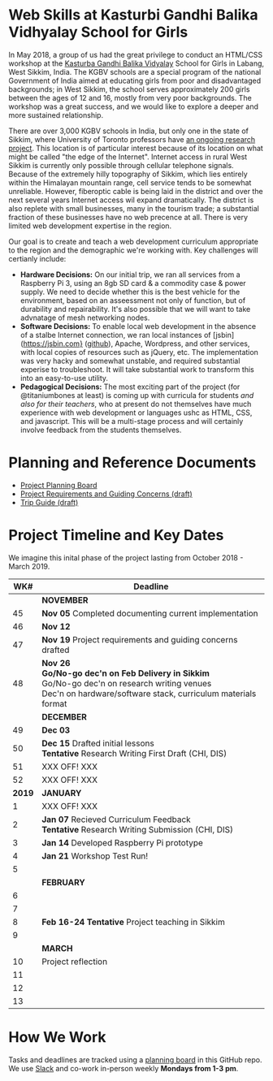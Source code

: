 # Web Skills at Kasturbi Gandhi Balika Vidhyalay School for Girls

In May 2018, a group of us had the great privilege to conduct an HTML/CSS workshop at the [Kasturba Gandhi Balika Vidyalay](https://en.wikipedia.org/wiki/Kasturba_Gandhi_Balika_Vidyalaya) School for Girls in Labang, West Sikkim, India. The KGBV schools are a special program of the national Government of India aimed at educating girls from poor and disadvantaged backgrounds; in West Sikkim, the school serves approximately 200 girls between the ages of 12 and 16, mostly from very poor backgrounds. The workshop was a great success, and we would like to explore a deeper and more sustained relationship. 

There are over 3,000 KGBV schools in India, but only one in the state of Sikkim, where University of Toronto professors have [an ongoing research project](https://khangchendzonga.github.io/). This location is of particular interest because of its location on what might be called "the edge of the Internet". Internet access in rural West Sikkim is currently only possible through cellular telephone signals. Because of the extremely hilly topography of Sikkim, which lies entirely within the Himalayan mountain range, cell service tends to be somewhat unreliable. However, fiberoptic cable is being laid in the district and over the next several years Internet access wil expand dramatically. The district is also replete with small businesses, many in the tourism trade; a substantial fraction of these businesses have no web precence at all.  There is very limited web development expertise in the region.

Our goal is to create and teach a web development curriculum appropriate to the region and the demographic we're working with. Key challenges will certianly include: 
- **Hardware Decisions:** On our initial trip, we ran all services from a Raspberry Pi 3, using an 8gb SD card & a commodity case & power supply.  We need to decide whether this is the best vehicle for the environment, based on an asseessment not only of function, but of durability and repairability. It's also possible that we will want to take advnatage of mesh networking nodes.
- **Software Decisions:** To enable local web development in the absence of a stalbe Internet connection, we ran local instances of [jsbin](https://jsbin.com} ([github](https://github.com/jsbin/jsbin/)), Apache, Wordpress, and other services, with local copies of resources such as jQuery, etc. The implementation was very hacky and somewhat unstable, and required substantial experise to troubleshoot. It will take substantial work to transform this into an easy-to-use utility.
- **Pedagogical Decisions:** The most exciting part of the project (for @titaniumbones at least) is coming up with curricula for students *and also for their teachers*, who at present do not themselves have much experience with web development or languages ushc as HTML, CSS, and javascript. This will be a multi-stage process and will certainly involve feedback from the students themselves.  

# Planning and Reference Documents

- [Project Planning Board](https://github.com/code-at-the-edge/project/projects/1)
- [Project Requirements and Guiding Concerns (draft)](https://hackmd.io/s/rk4qe2E27#)
- [Trip Guide (draft)](https://hackmd.io/s/Hykpz2YR7#)

# Project Timeline and Key Dates

We imagine this inital phase of the project lasting from October 2018 - March 2019.

| WK# | Deadline      |
|-----|---------------|
|     | **NOVEMBER** |
| 45  | **Nov 05** Completed documenting current implementation |
| 46  | **Nov 12**   |
| 47  | **Nov 19** Project requirements and guiding concerns drafted |
| 48  | **Nov 26** <br /> **Go/No-go dec'n on Feb Delivery in Sikkim** <br /> Go/No-go dec'n on research writing venues  <br /> Dec'n on hardware/software stack, curriculum materials format |
|     | **DECEMBER** |
| 49  | **Dec 03**   |
| 50  | **Dec 15** Drafted initial lessons <br /> **Tentative** Research Writing First Draft (CHI, DIS) |
| 51  | XXX OFF! XXX |
| 52  | XXX OFF! XXX |
|**2019**| **JANUARY** |
| 1   | XXX OFF! XXX |
| 2   | **Jan 07** Recieved Curriculum Feedback <br /> **Tentative** Research Writing Submission (CHI, DIS) |
| 3   | **Jan 14** Developed Raspberry Pi prototype |
| 4   | **Jan 21** Workshop Test Run!   |
| 5   |    |
|     | **FEBRUARY** |
| 6   |    |
| 7   |    |
| 8   | **Feb 16-24** **Tentative** Project teaching in Sikkim |
| 9   |    |
|     | **MARCH** |
| 10   | Project reflection   |
| 11   |    |
| 12   |    |
| 13   |    |

# How We Work

Tasks and deadlines are tracked using a [planning board](https://github.com/code-at-the-edge/project/projects/1) in this GitHub repo. We use [Slack](https://codeattheedge.slack.com/) and co-work in-person weekly **Mondays from 1-3 pm**.

